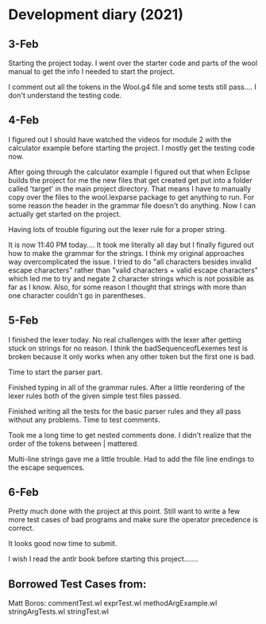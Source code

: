 # Development diary (2021)

## 3-Feb
Starting the project today. I went over the starter code and parts of the wool manual to get the info I needed to start the project.

I comment out all the tokens in the Wool.g4 file and some tests still pass....
I don't understand the testing code.

## 4-Feb
I figured out I should have watched the videos for module 2 with the calculator example before starting the project. I mostly get the testing code now.

After going through the calculator example I figured out that when Eclipse builds the project for me the new files that get created get put into a folder called 'target' in the main project directory. That means I have to manually copy over the files to the wool.lexparse package to get anything to run.
For some reason the header in the grammar file doesn't do anything.
Now I can actually get started on the project.

Having lots of trouble figuring out the lexer rule for a proper string.

It is now 11:40 PM today.... It took me literally all day but I finally figured out how to make the grammar for the strings.
I think my original approaches way overcomplicated the issue.
I tried to do "all characters besides invalid escape characters" rather than "valid characters + valid escape characters" which led me to try and negate 2 character strings which is not possible as far as I know.
Also, for some reason I thought that strings with more than one character couldn't go in parentheses.

## 5-Feb
I finished the lexer today. No real challenges with the lexer after getting stuck on strings for no reason.
I think the badSequenceofLexemes test is broken because it only works when any other token but the first one is bad.

Time to start the parser part.

Finished typing in all of the grammar rules.
After a little reordering of the lexer rules both of the given simple test files passed.

Finished writing all the tests for the basic parser rules and they all pass without any problems.
Time to test comments.

Took me a long time to get nested comments done.
I didn't realize that the order of the tokens between | mattered.

Multi-line strings gave me a little trouble. Had to add the file line endings to the escape sequences.

## 6-Feb
Pretty much done with the project at this point. Still want to write a few more test cases of bad programs and make sure the operator precedence is correct.

It looks good now time to submit.

I wish I read the antlr book before starting this project.......

## Borrowed Test Cases from:
Matt Boros:
	commentTest.wl
	exprTest.wl
	methodArgExample.wl
	stringArgTests.wl
	stringTest.wl
